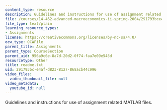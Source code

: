 ```yaml
---
content_type: resource
description: Guidelines and instructions for use of assignment related MATLAB files.
file: /courses/14-462-advanced-macroeconomics-ii-spring-2004/291793bce4afd8238127868acb44c996_readme.txt
file_type: text/plain
learning_resource_types:
- Assignments
license: https://creativecommons.org/licenses/by-nc-sa/4.0/
ocw_type: OCWFile
parent_title: Assignments
parent_type: CourseSection
parent_uid: 956a9c6e-8a7d-20d2-0f74-faa7e09e543d
resourcetype: Other
title: readme.txt
uid: 291793bc-e4af-d823-8127-868acb44c996
video_files:
  video_thumbnail_file: null
video_metadata:
  youtube_id: null
---
```

Guidelines and instructions for use of assignment related MATLAB files.